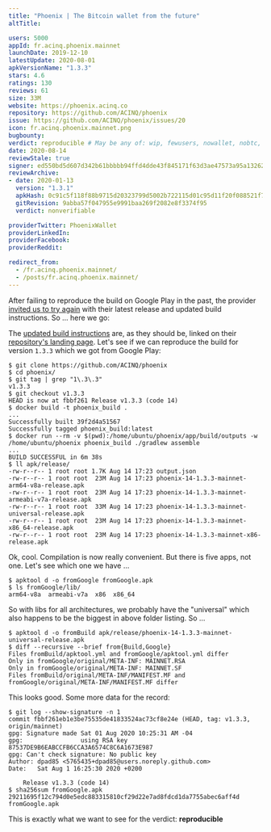 ```yaml
---
title: "Phoenix | The Bitcoin wallet from the future"
altTitle: 

users: 5000
appId: fr.acinq.phoenix.mainnet
launchDate: 2019-12-10
latestUpdate: 2020-08-01
apkVersionName: "1.3.3"
stars: 4.6
ratings: 130
reviews: 61
size: 33M
website: https://phoenix.acinq.co
repository: https://github.com/ACINQ/phoenix
issue: https://github.com/ACINQ/phoenix/issues/20
icon: fr.acinq.phoenix.mainnet.png
bugbounty: 
verdict: reproducible # May be any of: wip, fewusers, nowallet, nobtc, custodial, nosource, nonverifiable, reproducible, bounty, defunct
date: 2020-08-14
reviewStale: true
signer: ed550bd5d607d342b61bbbbb94ffd4dde43f845171f63d3ae47573a95a132629
reviewArchive:
- date: 2020-01-13
  version: "1.3.1"
  apkHash: 0c91c5f118f88b9715d20323799d5002b722115d01c95d11f20f088521f76ada
  gitRevision: 9abba57f047955e9991baa269f2082e8f3374f95
  verdict: nonverifiable

providerTwitter: PhoenixWallet
providerLinkedIn: 
providerFacebook: 
providerReddit: 

redirect_from:
  - /fr.acinq.phoenix.mainnet/
  - /posts/fr.acinq.phoenix.mainnet/
---
```



After failing to reproduce the build on Google Play in the past, the provider
[invited us to try again](https://twitter.com/PhoenixWallet/status/1294324386418262016)
with their latest release and updated build instructions. So ... here we go:

The [updated build instructions](https://github.com/ACINQ/phoenix/blob/master/BUILD.md#build-the-apk)
are, as they should be, linked on their
[repository's landing page](https://github.com/ACINQ/phoenix). Let's see if we
can reproduce the build for version `1.3.3` which we got from Google Play:

```
$ git clone https://github.com/ACINQ/phoenix
$ cd phoenix/
$ git tag | grep "1\.3\.3"
v1.3.3
$ git checkout v1.3.3 
HEAD is now at fbbf261 Release v1.3.3 (code 14)
$ docker build -t phoenix_build .
...
Successfully built 39f2d4a51567
Successfully tagged phoenix_build:latest
$ docker run --rm -v $(pwd):/home/ubuntu/phoenix/app/build/outputs -w /home/ubuntu/phoenix phoenix_build ./gradlew assemble
...
BUILD SUCCESSFUL in 6m 38s
$ ll apk/release/
-rw-r--r-- 1 root root 1.7K Aug 14 17:23 output.json
-rw-r--r-- 1 root root  23M Aug 14 17:23 phoenix-14-1.3.3-mainnet-arm64-v8a-release.apk
-rw-r--r-- 1 root root  23M Aug 14 17:23 phoenix-14-1.3.3-mainnet-armeabi-v7a-release.apk
-rw-r--r-- 1 root root  33M Aug 14 17:23 phoenix-14-1.3.3-mainnet-universal-release.apk
-rw-r--r-- 1 root root  23M Aug 14 17:23 phoenix-14-1.3.3-mainnet-x86_64-release.apk
-rw-r--r-- 1 root root  23M Aug 14 17:23 phoenix-14-1.3.3-mainnet-x86-release.apk
```

Ok, cool. Compilation is now really convenient. But there is five apps, not one.
Let's see which one we have ...

```
$ apktool d -o fromGoogle fromGoogle.apk 
$ ls fromGoogle/lib/
arm64-v8a  armeabi-v7a  x86  x86_64
```

So with libs for all architectures, we probably have the "universal" which also
happens to be the biggest in above folder listing. So ...

```
$ apktool d -o fromBuild apk/release/phoenix-14-1.3.3-mainnet-universal-release.apk
$ diff --recursive --brief from{Build,Google}
Files fromBuild/apktool.yml and fromGoogle/apktool.yml differ
Only in fromGoogle/original/META-INF: MAINNET.RSA
Only in fromGoogle/original/META-INF: MAINNET.SF
Files fromBuild/original/META-INF/MANIFEST.MF and fromGoogle/original/META-INF/MANIFEST.MF differ
```

This looks good. Some more data for the record:

```
$ git log --show-signature -n 1
commit fbbf261eb1e3be75535de41833524ac73cf8e24e (HEAD, tag: v1.3.3, origin/mainnet)
gpg: Signature made Sat 01 Aug 2020 10:25:31 AM -04
gpg:                using RSA key 87537DE9B6EABCCFB6CCA3A6574C8C6A1673E987
gpg: Can't check signature: No public key
Author: dpad85 <5765435+dpad85@users.noreply.github.com>
Date:   Sat Aug 1 16:25:30 2020 +0200

    Release v1.3.3 (code 14)
$ sha256sum fromGoogle.apk 
29211695f12c794d0e5edc883315810cf29d22e7ad8fdcd1da7755abec6aff4d  fromGoogle.apk
```

This is exactly what we want to see for the verdict: **reproducible**
